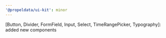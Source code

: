 ```yaml
---
'@propeldata/ui-kit': minor
---
```


[Button, Divider, FormField, Input, Select, TimeRangePicker, Typography]: added new components
